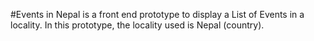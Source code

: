 #Events in Nepal is a front end prototype to display a List of Events in a locality. In this prototype, the locality used is Nepal (country).
